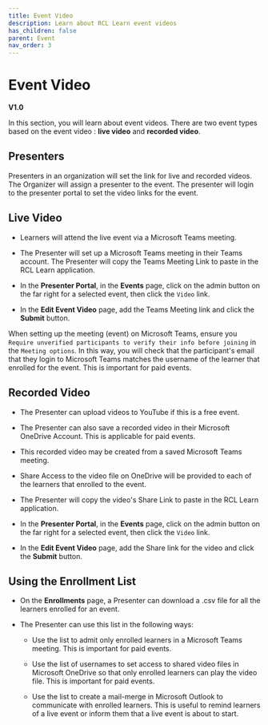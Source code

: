 ```yaml
---
title: Event Video
description: Learn about RCL Learn event videos
has_children: false
parent: Event
nav_order: 3
---
```


# Event Video
**V1.0**

In this section, you will learn about event videos. There are two event types based on the event video : **live video** and **recorded video**.

## Presenters

Presenters in an organization will set the link for live and recorded videos. The Organizer will assign a presenter to the event. The presenter will login to the presenter portal to set the video links for the event.

## Live Video

- Learners will attend the live event via a Microsoft Teams meeting. 

- The Presenter will set up a Microsoft Teams meeting in their Teams account. The Presenter will copy the Teams Meeting Link to paste in the RCL Learn application.

- In the **Presenter Portal**, in the **Events** page, click on the admin button on the far right for a selected event, then click the ``Video`` link.

- In the **Edit Event Video** page, add the Teams Meeting link and click the **Submit** button.


When setting up the meeting (event) on Microsoft Teams, ensure you ``Require unverified participants to verify their info before joining`` in the ``Meeting options``. In this way, you will check that the participant's email that they login to Microsoft Teams matches the username of the learner that enrolled for the event. This is important for paid events.

## Recorded Video

- The Presenter can upload videos to YouTube if this is a free event.

- The Presenter can also save a recorded video in their Microsoft OneDrive Account. This is applicable for paid events.

- This recorded video may be created from a saved Microsoft Teams meeting.

- Share Access to the video file on OneDrive will be provided to each of the learners that enrolled to the event.

- The Presenter will copy the video's Share Link to paste in the RCL Learn application.

- In the **Presenter Portal**, in the **Events** page, click on the admin button on the far right for a selected event, then click the ``Video`` link.

- In the **Edit Event Video** page, add the Share link for the video and click the **Submit** button.

## Using the Enrollment List

- On the **Enrollments** page, a Presenter can download a .csv file for all the learners enrolled for an event.

- The Presenter can use this list in the following ways:

    - Use the list to admit only enrolled learners in a Microsoft Teams meeting. This is important for paid events.

    - Use the list of usernames to set access to shared video files in Microsoft OneDrive so that only enrolled learners can play the video file. This is important for paid events.

    - Use the list to create a mail-merge in Microsoft Outlook to communicate with enrolled learners. This is useful to remind learners of a live event or inform them that a live event is about to start.



